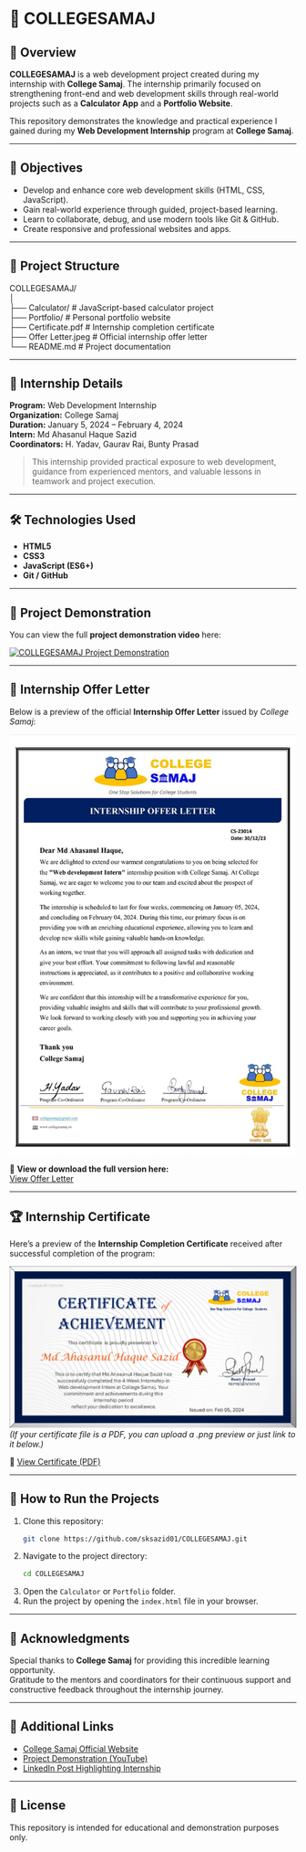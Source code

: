 # 🏫 COLLEGESAMAJ  

## 📘 Overview  
**COLLEGESAMAJ** is a web development project created during my internship with **College Samaj**. The internship primarily focused on strengthening front-end and web development skills through real-world projects such as a **Calculator App** and a **Portfolio Website**.  

This repository demonstrates the knowledge and practical experience I gained during my **Web Development Internship** program at **College Samaj**.  

---

## 🎯 Objectives  
- Develop and enhance core web development skills (HTML, CSS, JavaScript).  
- Gain real-world experience through guided, project-based learning.  
- Learn to collaborate, debug, and use modern tools like Git & GitHub.  
- Create responsive and professional websites and apps.  

---

## 🧩 Project Structure  
COLLEGESAMAJ/  
│  
├── Calculator/        # JavaScript-based calculator project  
├── Portfolio/         # Personal portfolio website  
├── Certificate.pdf    # Internship completion certificate  
├── Offer Letter.jpeg  # Official internship offer letter  
└── README.md          # Project documentation  

---

## 💼 Internship Details  
**Program:** Web Development Internship  
**Organization:** College Samaj  
**Duration:** January 5, 2024 – February 4, 2024  
**Intern:** Md Ahasanul Haque Sazid  
**Coordinators:** H. Yadav, Gaurav Rai, Bunty Prasad  

> This internship provided practical exposure to web development, guidance from experienced mentors, and valuable lessons in teamwork and project execution.  

---

## 🛠️ Technologies Used  
- **HTML5**  
- **CSS3**  
- **JavaScript (ES6+)**  
- **Git / GitHub**  

---

## 🎥 Project Demonstration  
You can view the full **project demonstration video** here:  

[![COLLEGESAMAJ Project Demonstration](https://img.youtube.com/vi/yZfYxbAdTpU/maxresdefault.jpg)](https://youtu.be/yZfYxbAdTpU)  

---

## 📜 Internship Offer Letter  
Below is a preview of the official **Internship Offer Letter** issued by *College Samaj*:  

![Offer Letter Preview](./Offer%20Letter.jpeg)  

📎 **View or download the full version here:**  
[View Offer Letter](./Offer%20Letter.jpeg)  

---

## 🏆 Internship Certificate  
Here’s a preview of the **Internship Completion Certificate** received after successful completion of the program:  

![Certificate Preview](./Certificate.png)  
*(If your certificate file is a PDF, you can upload a .png preview or just link to it below.)*  

📎 [View Certificate (PDF)](./Certificate.pdf)  

---

## 🚀 How to Run the Projects  
1. Clone this repository:  
   ```bash
   git clone https://github.com/sksazid01/COLLEGESAMAJ.git
   ```  
2. Navigate to the project directory:  
   ```bash
   cd COLLEGESAMAJ
   ```  
3. Open the `Calculator` or `Portfolio` folder.  
4. Run the project by opening the `index.html` file in your browser.  

---

## 🌟 Acknowledgments  
Special thanks to **College Samaj** for providing this incredible learning opportunity.  
Gratitude to the mentors and coordinators for their continuous support and constructive feedback throughout the internship journey.  

---

## 🔗 Additional Links  
- [College Samaj Official Website](https://www.collegesamaj.in)  
- [Project Demonstration (YouTube)](https://youtu.be/yZfYxbAdTpU)  
- [LinkedIn Post Highlighting Internship](https://www.linkedin.com/in/md-ahasanul-haque-sazid)  

---

## 📄 License  
This repository is intended for educational and demonstration purposes only.  
